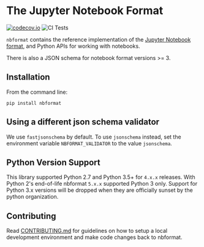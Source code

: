 # The Jupyter Notebook Format

[![codecov.io](https://codecov.io/github/jupyter/nbformat/coverage.svg?branch=master)](https://codecov.io/github/jupyter/nbformat?branch=master)
![CI Tests](https://github.com/jupyter/nbformat/workflows/Run%20tests/badge.svg)

`nbformat` contains the reference implementation of the [Jupyter Notebook format],
and Python APIs for working with notebooks.

There is also a JSON schema for notebook format versions >= 3.

## Installation

From the command line:

```{.sourceCode .bash}
pip install nbformat
```

## Using a different json schema validator

We use `fastjsonschema` by default. To use `jsonschema` instead, set the environment variable `NBFORMAT_VALIDATOR` to the value `jsonschema`.

## Python Version Support

This library supported Python 2.7 and Python 3.5+ for `4.x.x` releases. With Python 2's end-of-life nbformat `5.x.x` supported Python 3 only. Support for Python 3.x versions will be dropped when they are officially sunset by the python organization.

## Contributing

Read [CONTRIBUTING.md](./CONTRIBUTING.md) for guidelines on how to setup a local development environment and make code changes back to nbformat.

[jupyter notebook format]: https://nbformat.readthedocs.org/en/latest/format_description.html
